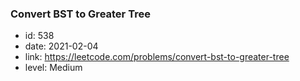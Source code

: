 ### Convert BST to Greater Tree

* id: 538
* date: 2021-02-04
* link: https://leetcode.com/problems/convert-bst-to-greater-tree
* level: Medium
